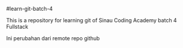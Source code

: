 #learn-git-batch-4

This is a repository for learning git of Sinau Coding Academy batch 4 Fullstack

Ini perubahan dari remote repo github
